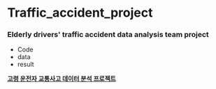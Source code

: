 # Traffic_accident_project
### Elderly drivers' traffic accident data analysis team project
- Code
- data
- result

[**고령 운전자 교통사고 데이터 분석 프로젝트**](https://hkl22.tistory.com/89)